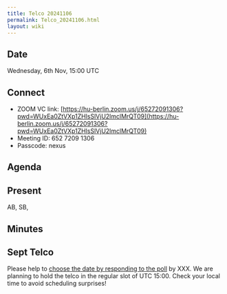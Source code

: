 ```yaml
---
title: Telco 20241106
permalink: Telco_20241106.html
layout: wiki
---
```


Date
----

Wednesday, 6th Nov, 15:00 UTC


Connect
-------
* ZOOM VC link: [https://hu-berlin.zoom.us/j/65272091306?pwd=WUxEa0ZtVXp1ZHlsSlVjU2lmclMrQT09](https://hu-berlin.zoom.us/j/65272091306?pwd=WUxEa0ZtVXp1ZHlsSlVjU2lmclMrQT09)
* Meeting ID: 652 7209 1306
* Passcode: nexus

Agenda
------


Present
-------
AB, SB, 

Minutes
-------


Sept Telco
--------------

Please help to [choose the date by responding to the poll]() by XXX. We are planning to hold the telco in the regular slot of UTC 15:00. Check your local time to avoid scheduling surprises!
